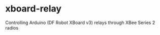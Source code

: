 xboard-relay
============

Controlling Arduino (DF Robot XBoard v3) relays through XBee Series 2 radios
